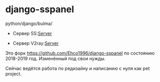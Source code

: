 # django-sspanel
python/django/bulma/

* Сервер SS:[Server](https://github.com/Ehco1996/aioshadowsocks)

* Сервер V2ray:[Server](https://github.com/Ehco1996/v2scar)

Это форк https://github.com/Ehco1996/django-sspanel по состоянию 2018-2019 год.
Изменённый под свои нужды.

Сейчас ведётся работа по редизайну и написанию с нуля как pet project.
